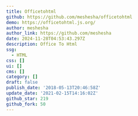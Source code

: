 ```yaml
---
title: Officetohtml
github: https://github.com/meshesha/officetohtml
demo: https://officetohtml.js.org/
author: meshesha
author_link: https://github.com/meshesha
date: 2024-11-28T04:53:43.297Z
description: Office To Html
ssg:
  - HTML
css: []
ui: []
cms: []
category: []
draft: false
publish_date: '2018-05-13T20:46:58Z'
update_date: '2021-02-15T14:16:02Z'
github_star: 219
github_fork: 50
---
```

